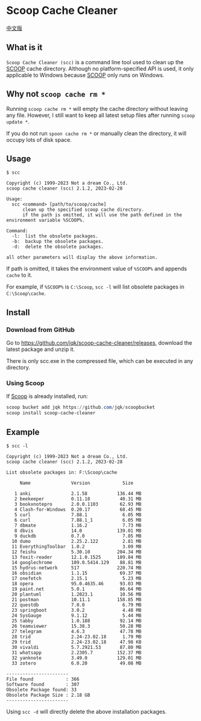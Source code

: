 # Scoop Cache Cleaner

[中文版](readme-zh.md)

## What is it

`Scoop Cache Cleaner (scc)` is a command line tool used to clean up the [SCOOP][1] cache directory. Although no platform-specified API is used, it only applicable to Windows because [SCOOP][1] only runs on Windows.

## Why not `scoop cache rm *`

Running `scoop cache rm *` will empty the cache directory without leaving any file. However, I still want to keep all latest setup files after running `scoop update *`.

If you do not run `spoon cache rm *` or manually clean the directory, it will occupy lots of disk space.

## Usage

```text {.line-numbers}
$ scc

Copyright (c) 1999-2023 Not a dream Co., Ltd.
scoop cache cleaner (scc) 2.1.2, 2023-02-28

Usage:
  scc <command> [path/to/scoop/cache]
      clean up the specified scoop cache directory.
      if the path is omitted, it will use the path defined in the environment variable %SCOOP%.

Command:
  -l:  list the obsolete packages.
  -b:  backup the obsolete packages.
  -d:  delete the obsolete packages.

all other parameters will display the above information.
```

If path is omitted, it takes the environment value of `%SCOOP%` and appends `cache` to it.

For example, if `%SCOOP%` is `C:\Scoop`, `scc -l` will list obsolete packages in `C:\Scoop\cache`.

## Install

### Download from GitHub

Go to <https://github.com/jqk/scoop-cache-cleaner/releases>, download the latest package and unzip it.

There is only scc.exe in the compressed file, which can be executed in any directory.

### Using Scoop

If [Scoop][1] is already installed, run:

```powershell {.line-numbers}
scoop bucket add jqk https://github.com/jqk/scoopbucket
scoop install scoop-cache-cleaner
```

## Example

```text {.line-numbers}
$ scc -l

Copyright (c) 1999-2023 Not a dream Co., Ltd.
scoop cache cleaner (scc) 2.1.2, 2023-02-28

List obsolete packages in: F:\Scoop\cache

     Name               Version            Size

   1 anki               2.1.58           136.44 MB
   2 beekeeper          0.11.18           40.31 MB
   3 bookxnotepro       2.0.0.1103        62.93 MB
   4 Clash-for-Windows  0.20.17           68.45 MB
   5 curl               7.88.1             6.05 MB
   6 curl               7.88.1_1           6.05 MB
   7 dbmate             1.16.2             7.73 MB
   8 dbvis              14.0             139.01 MB
   9 duckdb             0.7.0              7.85 MB
  10 dumo               2.25.2.122         2.81 MB
  11 EverythingToolbar  1.0.2              3.09 MB
  12 feishu             5.30.10          204.34 MB
  13 foxit-reader       12.1.0.1525      189.84 MB
  14 googlechrome       109.0.5414.129    88.81 MB
  15 hydrus-network     517              220.74 MB
  16 obsidian           1.1.15            69.37 MB
  17 onefetch           2.15.1             5.23 MB
  18 opera              95.0.4635.46      93.03 MB
  19 paint.net          5.0.1             86.64 MB
  20 plantuml           1.2023.1          10.56 MB
  21 postman            10.11.1          158.85 MB
  22 questdb            7.0.0              6.79 MB
  23 springboot         3.0.2              4.48 MB
  24 SysGauge           9.1.12             5.44 MB
  25 tabby              1.0.188           92.14 MB
  26 teamviewer         15.38.3           50.28 MB
  27 telegram           4.6.3             47.78 MB
  28 trid               2.24-23.02.18      1.79 MB
  29 trid               2.24-23.02.18     47.98 KB
  30 vivaldi            5.7.2921.53       87.80 MB
  31 whatsapp           2.2305.7         152.37 MB
  32 yanknote           3.49.0           129.01 MB
  33 zotero             6.0.20            49.08 MB

-----------------------
File found            : 366
Software found        : 307
Obsolete Package found: 33
Obsolete Package Size : 2.18 GB
-----------------------
```

Using `scc -d` will directly delete the above installation packages.

[1]: https://github.com/ScoopInstaller/Scoop
